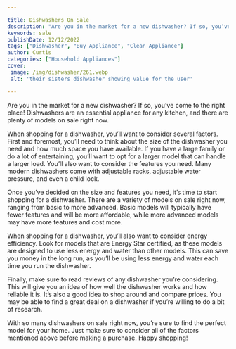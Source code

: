 ```yaml
---

title: Dishwashers On Sale
description: "Are you in the market for a new dishwasher? If so, you’ve come to the right place! Dishwashers are an essential appliance for any ...get the full scoop"
keywords: sale
publishDate: 12/12/2022
tags: ["Dishwasher", "Buy Appliance", "Clean Appliance"]
author: Curtis
categories: ["Household Appliances"]
cover: 
 image: /img/dishwasher/261.webp
 alt: 'their sisters dishwasher showing value for the user'

---
```


Are you in the market for a new dishwasher? If so, you’ve come to the right place! Dishwashers are an essential appliance for any kitchen, and there are plenty of models on sale right now.

When shopping for a dishwasher, you’ll want to consider several factors. First and foremost, you’ll need to think about the size of the dishwasher you need and how much space you have available. If you have a large family or do a lot of entertaining, you’ll want to opt for a larger model that can handle a larger load. You’ll also want to consider the features you need. Many modern dishwashers come with adjustable racks, adjustable water pressure, and even a child lock.

Once you’ve decided on the size and features you need, it’s time to start shopping for a dishwasher. There are a variety of models on sale right now, ranging from basic to more advanced. Basic models will typically have fewer features and will be more affordable, while more advanced models may have more features and cost more.

When shopping for a dishwasher, you’ll also want to consider energy efficiency. Look for models that are Energy Star certified, as these models are designed to use less energy and water than other models. This can save you money in the long run, as you’ll be using less energy and water each time you run the dishwasher.

Finally, make sure to read reviews of any dishwasher you’re considering. This will give you an idea of how well the dishwasher works and how reliable it is. It’s also a good idea to shop around and compare prices. You may be able to find a great deal on a dishwasher if you’re willing to do a bit of research.

With so many dishwashers on sale right now, you’re sure to find the perfect model for your home. Just make sure to consider all of the factors mentioned above before making a purchase. Happy shopping!
